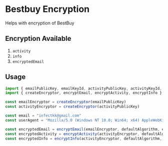 
# Bestbuy Encryption

Helps with encryption of BestBuy


## Encryption Available

1. `activity`
2. `info`
3. `encryptedEmail`
## Usage

```javascript
import { emailPublicKey, emailKeyId, activityPublicKey, activityKeyId, defaultAlgorithm } from './constants.js';
import { createEncryptor, encryptEmail, encryptActivity, encryptInfo } from './encryption.js';

const emailEncryptor = createEncryptor(emailPublicKey)
const activityEncryptor = createEncryptor(activityPublicKey)

const email = "infectkk@gmail.com"
const userAgent = "Mozilla/5.0 (Windows NT 10.0; Win64; x64) AppleWebKit/537.36 (KHTML, like Gecko) Chrome/120.0.0.0 Safari/537.36"

const encryptedEmail = encryptEmail(emailEncryptor, defaultAlgorithm, email, emailKeyId)
const encryptedActivity = encryptActivity(activityEncryptor, defaultAlgorithm, email, activityKeyId)
const encryptedInfo = encryptInfo(activityEncryptor, defaultAlgorithm, userAgent, activityKeyId) 
```
